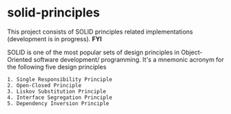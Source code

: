 # solid-principles

This project consists of SOLID principles related implementations (development is in progress). **FYI**

SOLID is one of the most popular sets of design principles in Object-Oriented software development/ programming.
It's a mnemonic acronym for the following five design principles

    1. Single Responsibility Principle
    2. Open-Closed Principle
    3. Liskov Substitution Principle
    4. Interface Segregation Principle
    5. Dependency Inversion Principle
